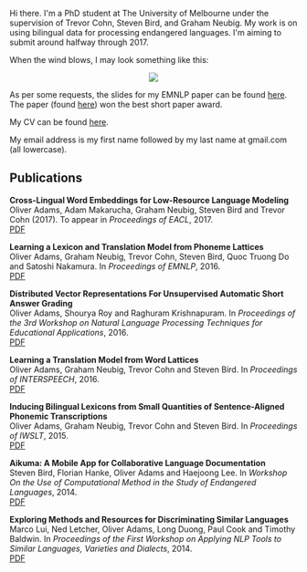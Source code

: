 Hi there. I'm a PhD student at The University of Melbourne under the supervision of Trevor Cohn, Steven Bird, and Graham Neubig. My work is on using bilingual data for processing endangered languages. I'm aiming to submit around halfway through 2017.

When the wind blows, I may look something like this:
<div style="text-align:center"><img src ="https://oadams.github.io/wind_small.jpg" /></div>

As per some requests, the slides for my EMNLP paper can be found [here](https://oadams.github.io/emnlp16_slides.pdf).
The paper (found [here](https://oadams.github.io/papers/emnlp2016.pdf)) won the best short paper award.

My CV can be found [here](https://oadams.github.io/cv.pdf).

My email address is my first name followed by my last name at gmail.com (all lowercase).

## Publications

**Cross-Lingual Word Embeddings for Low-Resource Language Modeling**  
Oliver Adams, Adam Makarucha, Graham Neubig, Steven Bird and Trevor Cohn (2017). 
To appear in *Proceedings of EACL*, 2017.  
[PDF](https://oadams.github.io/papers/eacl2017.pdf)

**Learning a Lexicon and Translation Model from Phoneme Lattices**  
Oliver Adams, Graham Neubig, Trevor Cohn, Steven Bird, Quoc Truong Do and Satoshi Nakamura.
In *Proceedings of EMNLP*, 2016.  
[PDF](https://oadams.github.io/papers/emnlp2016.pdf)

**Distributed Vector Representations For Unsupervised Automatic Short Answer Grading**  
Oliver Adams, Shourya Roy and Raghuram Krishnapuram.
In *Proceedings of the 3rd Workshop on Natural Language Processing Techniques
for Educational Applications*, 2016.  
[PDF](http://www.aclweb.org/anthology/W/W16/W16-49.pdf)

**Learning a Translation Model from Word Lattices**  
Oliver Adams, Graham Neubig, Trevor Cohn and Steven Bird.
In *Proceedings of INTERSPEECH*, 2016.  
[PDF](http://people.eng.unimelb.edu.au/tcohn/papers/adams16is.pdf)

**Inducing Bilingual Lexicons from Small Quantities of Sentence-Aligned Phonemic
Transcriptions**  
Oliver Adams, Graham Neubig, Trevor Cohn and Steven Bird.
In *Proceedings of IWSLT*, 2015.  
[PDF](http://workshop2015.iwslt.org/downloads/proceeding.pdf)

**Aikuma: A Mobile App for Collaborative Language Documentation**  
Steven Bird, Florian Hanke, Oliver Adams and Haejoong Lee.
In *Workshop On the Use of Computational Method in the Study of Endangered
Languages*, 2014.  
[PDF](http://aclweb.org/anthology/W14-2201.pdf)

**Exploring Methods and Resources for Discriminating Similar Languages**  
Marco Lui, Ned Letcher, Oliver Adams, Long Duong, Paul Cook and Timothy Baldwin.
In *Proceedings of the First Workshop on Applying NLP Tools to Similar
Languages, Varieties and Dialects*, 2014.  
[PDF](http://anthology.aclweb.org/W/W14/W14-53.pdf)

